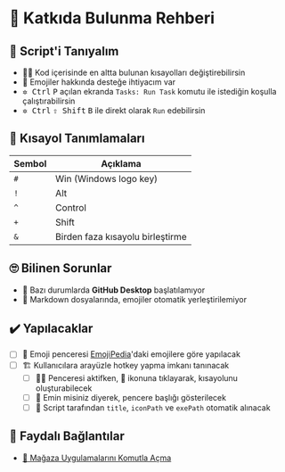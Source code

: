 # 💖 Katkıda Bulunma Rehberi

## 🔰 Script'i Tanıyalım

- 👨‍🔧 Kod içerisinde en altta bulunan kısayolları değiştirebilirsin
- 🤝 Emojiler hakkında desteğe ihtiyacım var
- <kbd>✲ Ctrl</kbd> <kbd>P</kbd> açılan ekranda `Tasks: Run Task` komutu ile istediğin koşulla çalıştırabilirsin
- <kbd>✲ Ctrl</kbd> <kbd>⇧ Shift</kbd> <kbd>B</kbd> ile direkt olarak `Run` edebilirsin

## 🍍 Kısayol Tanımlamaları

| Sembol | Açıklama                         |
| ------ | -------------------------------- |
| `#`    | Win (Windows logo key)           |
| `!`    | Alt                              |
| `^`    | Control                          |
| `+`    | Shift                            |
| `&`    | Birden faza kısayolu birleştirme |

## 🙄 Bilinen Sorunlar

- 🤔 Bazı durumlarda **GitHub Desktop** başlatılamıyor
- 🐞 Markdown dosyalarında, emojiler otomatik yerleştirilemiyor

## ✔️ Yapılacaklar

- [ ] 💖 Emoji penceresi [EmojiPedia](https://emojipedia.org/)'daki emojilere göre yapılacak
- [ ] 🏗️ Kullanıcılara arayüzle hotkey yapma imkanı tanınacak
  - [ ] 👷‍♂️ Penceresi aktifken, 🌱 ikonuna tıklayarak, kısayolunu oluşturabilecek
  - [ ] 💬 Emin misiniz diyerek, pencere başlığı gösterilecek
  - [ ] 💞 Script tarafından `title`, `iconPath` ve `exePath` otomatik alınacak

## 🔗 Faydalı Bağlantılar

- [👜 Mağaza Uygulamalarını Komutla Açma](https://windows.yemreak.com/gelistirici-notlarim/magaza-uygulamlarini-komutla-acma)
